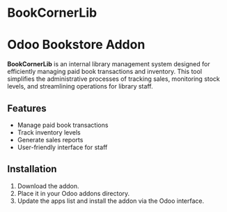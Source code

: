 # BookCornerLib
# Odoo Bookstore Addon

**BookCornerLib** is an internal library management system designed for efficiently managing paid book transactions and inventory.
This tool simplifies the administrative processes of tracking sales, monitoring stock levels, and streamlining operations for library staff.

## Features
- Manage paid book transactions
- Track inventory levels
- Generate sales reports
- User-friendly interface for staff


## Installation

1. Download the addon.
2. Place it in your Odoo addons directory.
3. Update the apps list and install the addon via the Odoo interface.
